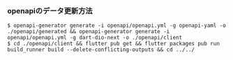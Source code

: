 <!-- Openapiの定義ファイルの自動生成スクリプト -->
### openapiのデータ更新方法
```
$ openapi-generator generate -i openapi/openapi.yml -g openapi-yaml -o ./openapi/generated && openapi-generator generate -i openapi/openapi.yml -g dart-dio-next -o ./openapi/client
$ cd ./openapi/client && flutter pub get && flutter packages pub run build_runner build --delete-conflicting-outputs && cd ../../
```